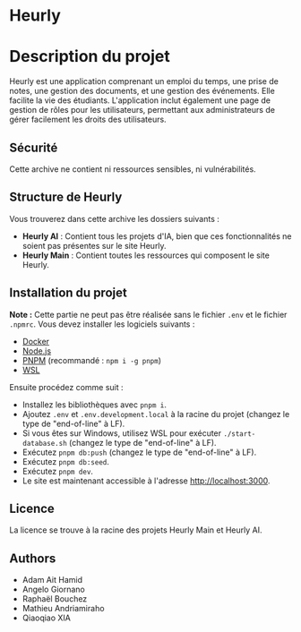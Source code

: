 # Heurly

# Description du projet
Heurly est une application comprenant un emploi du temps, une prise de notes, une gestion des documents, et une gestion des événements. Elle facilite la vie des étudiants. L'application inclut également une page de gestion de rôles pour les utilisateurs, permettant aux administrateurs de gérer facilement les droits des utilisateurs.

## Sécurité
Cette archive ne contient ni ressources sensibles, ni vulnérabilités.

## Structure de Heurly
Vous trouverez dans cette archive les dossiers suivants :
- **Heurly AI** : Contient tous les projets d'IA, bien que ces fonctionnalités ne soient pas présentes sur le site Heurly.
- **Heurly Main** : Contient toutes les ressources qui composent le site Heurly.

## Installation du projet
**Note :** Cette partie ne peut pas être réalisée sans le fichier `.env` et le fichier `.npmrc`.
Vous devez installer les logiciels suivants :
- [Docker](https://docs.docker.com/engine/install/)
- [Node.js](https://nodejs.org/en)
- [PNPM](https://pnpm.io/installation) (recommandé : `npm i -g pnpm`)
- [WSL](https://learn.microsoft.com/en-us/windows/wsl/install)

Ensuite procédez comme suit :
- Installez les bibliothèques avec `pnpm i`.
- Ajoutez `.env` et `.env.development.local` à la racine du projet (changez le type de "end-of-line" à LF).
- Si vous êtes sur Windows, utilisez WSL pour exécuter `./start-database.sh` (changez le type de "end-of-line" à LF).
- Exécutez `pnpm db:push` (changez le type de "end-of-line" à LF).
- Exécutez `pnpm db:seed`.
- Exécutez `pnpm dev`.
- Le site est maintenant accessible à l'adresse [http://localhost:3000](http://localhost:3000).

## Licence
La licence se trouve à la racine des projets Heurly Main et Heurly AI.


## Authors
- Adam Ait Hamid
- Angelo Giornano
- Raphaël Bouchez
- Mathieu Andriamiraho
- Qiaoqiao XIA
